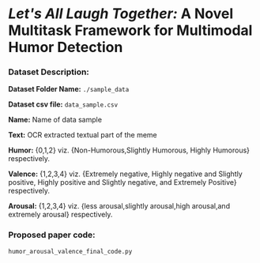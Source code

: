 # *Let's All Laugh Together:* A Novel Multitask Framework for Multimodal Humor Detection

### Dataset Description:

**Dataset Folder Name:** ```./sample_data```

**Dataset csv file:** ```data_sample.csv```

**Name:** Name of data sample

**Text:** OCR extracted textual part of the meme


**Humor:** {0,1,2} viz. {Non-Humorous,Slightly Humorous, Highly Humorous} respectively.

**Valence:** {1,2,3,4} viz. {Extremely negative, Highly negative and Slightly positive, Highly positive and Slightly negative, and Extremely Positive} respectively.

**Arousal:** {1,2,3,4} viz. {less arousal,slightly arousal,high arousal,and extremely arousal} respectively.

### Proposed paper code:

```humor_arousal_valence_final_code.py```